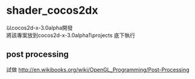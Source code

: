 shader_cocos2dx
===============

以cocos2d-x-3.0alpha開發   
將該專案放到cocos2d-x-3.0alpha1\projects  底下執行

post processing
----------------
試做 http://en.wikibooks.org/wiki/OpenGL_Programming/Post-Processing